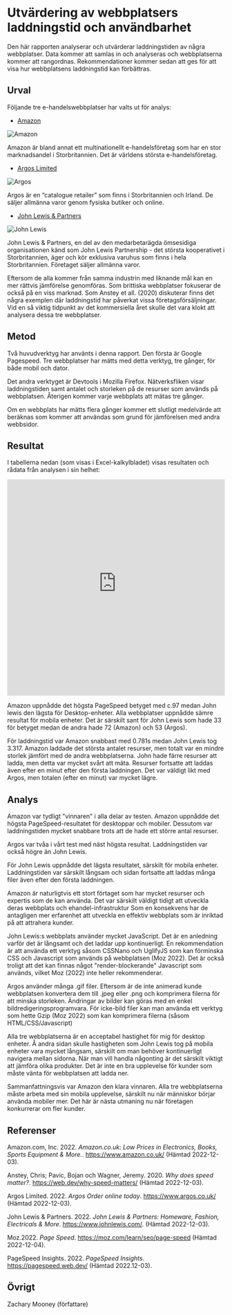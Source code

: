 Utvärdering av webbplatsers laddningstid och användbarhet
=======================

Den här rapporten analyserar och utvärderar laddningstiden av några webbplatser. Data kommer att samlas in och analyseras och webbplatserna kommer att rangordnas. Rekommendationer kommer sedan att ges för att visa hur webbplatsens laddningstid kan förbättras. 

Urval
-----------------------

Följande tre e-handelswebbplatser har valts ut för analys: 

* [Amazon](https://www.amazon.co.uk/) 

![Amazon](%assets_url%/img/amazon.jpg) 

Amazon är bland annat ett multinationellt e-handelsföretag som har en stor marknadsandel i Storbritannien. Det är världens största e-handelsföretag. 

* [Argos Limited](https://www.argos.co.uk/) 

![Argos](%assets_url%/img/argos.jpg) 

Argos är en “catalogue retailer” som finns i Storbritannien och Irland. De säljer allmänna varor genom fysiska butiker och online. 

* [John Lewis & Partners](https://www.johnlewis.com/) 

![John Lewis](%assets_url%/img/johnlewis.jpg) 

John Lewis & Partners, en del av den medarbetarägda ömsesidiga organisationen känd som John Lewis Partnership - det största kooperativet i Storbritannien, äger och kör exklusiva varuhus som finns i hela Storbritannien. Företaget säljer allmänna varor. 

Eftersom de alla kommer från samma industrin med liknande mål kan en mer rättvis jämförelse genomföras. Som brittiska webbplatser fokuserar de också på en viss marknad. Som Anstey et all. (2020) diskuterar finns det några exemplen där laddningstid har påverkat vissa företagsförsäljningar. Vid en så viktig tidpunkt av det kommersiella året skulle det vara klokt att analysera dessa tre webbplatser. 

Metod
-----------------------

Två huvudverktyg har använts i denna rapport. Den första är Google Pagespeed. Tre webbplatser har mätts med detta verktyg, tre gånger, för både mobil och dator. 

Det andra verktyget är Devtools i Mozilla Firefox. Nätverksfliken visar laddningstiden samt antalet och storleken på de resurser som används på webbplatsen. Återigen kommer varje webbplats att mätas tre gånger. 

Om en webbplats har mätts flera gånger kommer ett slutligt medelvärde att beräknas som kommer att användas som grund för jämförelsen med andra webbsidor. 

Resultat
-----------------------

I tabellerna nedan (som visas i Excel-kalkylbladet) visas resultaten och rådata från analysen i sin helhet: 

<iframe width="100%" height="500" frameborder="0" scrolling="no" src="https://studentbth-my.sharepoint.com/personal/zamo22_student_bth_se/_layouts/15/Doc.aspx?sourcedoc={ddaed643-77e2-4e9b-a030-551d27b82144}&action=embedview&wdAllowInteractivity=False&Item='Results'!A5%3AL27&wdHideGridlines=True&wdDownloadButton=True&wdInConfigurator=True&wdInConfigurator=True&edesNext=true&edrtees6=false&resen=false"></iframe>

Amazon uppnådde det högsta PageSpeed betyget med c.97 medan John lewis den lägsta för Desktop-enheter. Alla webbplatser uppnådde sämre resultat för mobila enheter. Det är särskilt sant för John Lewis som hade 33 för betyget medan de andra hade 72 (Amazon) och 53 (Argos). 

För laddningstid var Amazon snabbast med 0.781s medan John Lewis tog 3.317. Amazon laddade det största antalet resurser, men totalt var en mindre storlek jämfört med de andra webbplatserna. John hade färre resurser att ladda, men detta var mycket svårt att mäta. Resurser fortsatte att laddas även efter en minut efter den första laddningen. Det var väldigt likt med Argos, men totalen (efter en minut) var mycket lägre. 

Analys
-----------------------

Amazon var tydligt "vinnaren" i alla delar av testen. Amazon uppnådde det högsta PageSpeed-resultatet för desktoppar och mobiler. Dessutom var laddningstiden mycket snabbare trots att de hade ett större antal resurser. 

Argos var tvåa i vårt test med näst högsta resultat. Laddningstiden var också högre än John Lewis. 

För John Lewis uppnådde det lägsta resultatet, särskilt för mobila enheter. Laddningstiden var särskilt långsam och sidan fortsatte att laddas många filer även efter den första laddningen. 

Amazon är naturligtvis ett stort förtaget som har mycket resurser och expertis som de kan använda. Det var särskilt väldigt tidigt att utveckla deras webbplats och ehandel-infrastruktur Som en konsekvens har de antagligen mer erfarenhet att utveckla en effektiv webbplats som är inriktad på att attrahera kunder.  

John Lewis:s webbplats använder mycket JavaScript. Det är en anledning varför det är långsamt och det laddar upp kontinuerligt. En rekommendation är att använda ett verktyg såsom CSSNano och UglifyJS som kan förminska CSS och Javascript som används på webbplatsen (Moz 2022). Det är också troligt att det kan finnas något "render-blockerande" Javascript som används, vilket Moz (2022) inte heller rekommenderar. 

Argos använder många .gif filer. Eftersom är de inte animerad kunde webbplatsen konvertera dem till .jpeg eller .png och komprimera filerna för att minska storleken. Ändringar av bilder kan göras med en enkel bildredigeringsprogramvara. För icke-bild filer kan man använda ett verktyg som hette Gzip  (Moz 2022) som kan komprimera filerna (såsom HTML/CSS/Javascript) 

Alla tre webbplatserna är en acceptabel hastighet för mig för desktop enheter. Å andra sidan skulle hastigheten som John Lewis tog på mobila enheter vara mycket långsam, särskilt om man behöver kontinuerligt navigera mellan sidorna. När man vill handla någonting är det särskilt viktigt att jämföra olika produkter. Det är inte en bra upplevelse för kunder som måste vänta för webbplatsen att ladda ner. 

Sammanfattningsvis var Amazon den klara vinnaren. Alla tre webbplatserna måste arbeta med sin mobila upplevelse, särskilt nu när människor börjar använda mobiler mer. Det här är nästa utmaning nu när företagen konkurrerar om fler kunder. 

Referenser
-----------------------

Amazon.com, Inc. 2022. *Amazon.co.uk: Low Prices in Electronics, Books, Sports Equipment & More.*. https://www.amazon.co.uk/ (Hämtad 2022-12-03). 

Anstey, Chris; Pavic, Bojan och Wagner, Jeremy. 2020. *Why does speed matter?*. https://web.dev/why-speed-matters/ (Hämtad 2022-12-03). 

Argos Limited. 2022. *Argos Order online today*. https://www.argos.co.uk/ (Hämtad 2022-12-03). 

John Lewis & Partners. 2022. *John Lewis & Partners: Homeware, Fashion, Electricals & More*. https://www.johnlewis.com/. (Hämtad 2022-12-03). 

Moz.2022. *Page Speed*. https://moz.com/learn/seo/page-speed (Hämtad 2022-12-04). 

PageSpeed Insights. 2022. *PageSpeed Insights*. https://pagespeed.web.dev/ (Hämtad 2022.12-03). 

Övrigt
-----------------------

Zachary Mooney (författare)